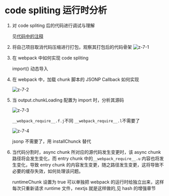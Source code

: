 # code spliting 运行时分析

1. 对 code spliting 后的代码进行调试与理解

   见[代码中的注释](https://github.com/903040380/Xwebpack/tree/master/code-spliting/example/jsonp)

2. 将自己项目取消代码压缩进行打包，观察其打包后的代码骨架
   ![z-7-1](/img/note/5/z-7-1.jpg)

3. 在 webpack 中如何实现 code spliting

   import() 动态导入

4. 在 webpack 中，加载 chunk 脚本的 JSONP Callback 如何实现

   ![z-7-2](/img/note/5/z-7-2.jpg)

5. 当 output.chunkLoading 配置为 import 时，分析其源码

   ![z-7-3](/img/note/5/z-7-3.jpg)

   `__webpack_require__.f.j`不同
   `__webpack_require__.l`不需要了

   ![z-7-4](/img/note/5/z-7-4.jpg)

   jsonp 不需要了，用 installChunck 替代

6. 当代码分割时，async chunk 所对应的源代码发生变更时，该 async chunk 路径将会发生变化，而 entry chunk 中的`__webpack_require__.u` 内容也将发生变化，导致 entry chunk 的内容发生变更，随之路径发生变更，这将导致不必要的缓存失效，如何处理该问题。

   runtimeChunk 设置为 true 可以单独把 webpack 的运行时给独立出来，这样每次只重新请求 runtime 文件，nextjs 就是这样做的,见 hash 的增强章节
